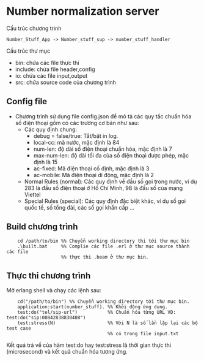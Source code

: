 # Number normalization server

Cấu trúc chương trình
```
Number_Stuff_App -> Number_stuff_sup -> number_stuff_handler
```
Cấu trúc thư mục
- bin: chứa các file thực thi
- include: chứa file header,config
- io: chứa các file input,output
- src: chứa source code của chương trình 

## Config file
- Chương trình sử dụng file config.json để mô tả các quy tắc chuẩn hóa số điện thoại
gồm có các trường cơ bản như sau: 
    - Các quy định chung: 
        - debug = false/true: Tắt/bật in log.
        - local-cc: mã nước, mặc định là 84
        - num-len: độ dài số điện thoại chuẩn hóa, mặc định là 7
        - max-num-len: độ dài tối đa của số điện thoại được phép, mặc định là 15
        - ac-fixed: Mã điện thoại cố định, mặc định là 3
        - ac-mobile: Mã điện thoại di động, mặc định là 2
    - Normal Rules (normal): Các quy định về đầu số gọi trong nước, ví dụ 283 là đầu số 
   điện thoại ở Hồ Chí Minh, 98 là đầu số của mạng Viettel
    - Special Rules (special): Các quy định đặc biệt khác, ví dụ số gọi quốc tế, số tổng đài, các 
    số gọi khẩn cấp ...
    
## Build chương trình
```$xslt
    cd /path/to/bin %% Chuyển working directory thi tới thư mục bin
    .\built.bat     %% Complie các file .erl ở thư mục source thành các file
                    %% thực thi .beam ở thư mục bin.
```

## Thực thi chương trình
Mở erlang shell và chạy các lệnh sau: 
```$xslt
    cd("/path/to/bin") %% Chuyển working directory tới thư mục bin. 
    application:start(number_stuff). %% Khởi động ứng dụng.
    test:do("tel/sip-url")           %% Chuẩn hóa từng URL VD: test:do("sip:00842838830408")
    test:stress(N)                   %% Với N là số lần lặp lại các bộ test case 
                                     %% có trong file input.txt
```

Kết quả trả về của hàm test:do hay test:stress là thời gian thực thi (microsecond) và kết quả chuẩn 
hóa tương ứng.

    
        